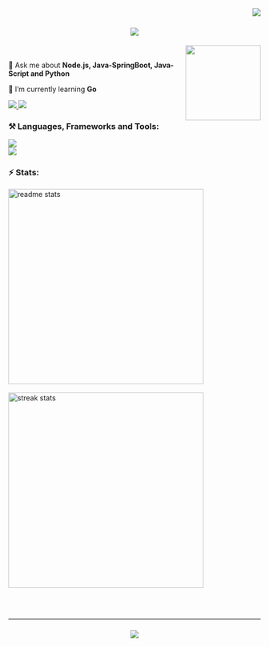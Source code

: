 <img align="right" src="https://visitor-badge.laobi.icu/badge?page_id=alberto-debug" />

<h1 align="center">
    <img src="https://readme-typing-svg.herokuapp.com/?font=Righteous&size=35&center=true&vCenter=true&width=500&height=70&duration=4000&lines=Hi+👋,+I'm+Alberto+Junior!;" />
</h1>

<img align="right" height="150" src="https://i.giphy.com/media/v1.Y2lkPTc5MGI3NjExN2praWo3YXl1eXpyNTh6ejllbmpuZ2Fia244dGR4bDY1OGF5cWVlMSZlcD12MV9pbnRlcm5hbF9naWZfYnlfaWQmY3Q9Zw/tXL4FHPSnVJ0A/giphy.gif"  />

<br/>


💬 Ask me about **Node.js, Java-SpringBoot, Java-Script and Python**

 🌱 I’m currently learning **Go**
  <!---

⚡ Fun fact **I love God and I like playing the piano**
--->
 
<div align="left"> 
  <a href="mailto:albertojunior848423803@gmail.com">
    <img src="https://img.shields.io/badge/Gmail-333333?style=for-the-badge&logo=gmail&logoColor=red" />
  </a>
  <a href="https://www.linkedin.com/in/alberto-juniorr" target="_blank">
    <img src="https://img.shields.io/badge/LinkedIn-0077B5?style=for-the-badge&logo=linkedin&logoColor=white" target="_blank" />
  </a>
</div>


<h3 align="left">⚒️ Languages, Frameworks and Tools:</h3>
<div align="left">
  <img src="https://skillicons.dev/icons?i=golang,nodejs,python,typescript,cpp,java,react,tailwind,redux" /><br>
  <img src="https://skillicons.dev/icons?i=aws,docker,kubernetes,terraform,azure,mysql,postgres,redis,jenkins" />
</div>


<h3 align="left">⚡ Stats:</h3>
<div align=left>

  <img width=390 src="https://github-readme-stats.vercel.app/api?username=alberto-debug&count_private=true&show_icons=true&theme=react&rank_icon=github&border_radius=10" alt="readme stats" />
  <br/><br/>
  
  <img width=390 src="https://streak-stats.demolab.com/?user=alberto-debug&count_private=true&theme=react&border_radius=10" alt="streak stats"/>
</div>

<br/><br/>
<hr/>

<h3 align="center">
  <img src="https://readme-typing-svg.herokuapp.com/?font=Righteous&size=25&center=true&vCenter=true&width=500&height=70&duration=4000&lines=Thanks+for+visiting!+✌️;">
</h3>






